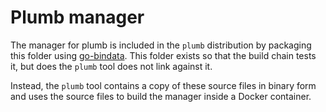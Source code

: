 # Plumb manager
The manager for plumb is included in the `plumb` distribution by packaging this folder using [go-bindata](https://github.com/jteeuwen/go-bindata). This folder exists so that the build chain tests it, but does the `plumb` tool does not link against it.

 Instead, the `plumb` tool contains a copy of these source files in binary form and uses the source files to build the manager inside a Docker container.
